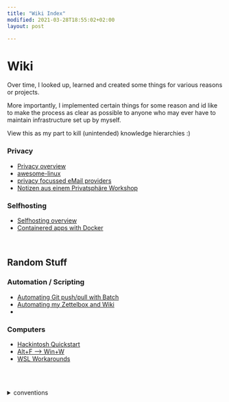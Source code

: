 ```yaml
---
title: "Wiki Index"
modified: 2021-03-28T18:55:02+02:00
layout: post

---
```


# Wiki

Over time, I looked up, learned and created some things for various reasons or projects.

More importantly, I implemented certain things for some reason and id like to make the process as clear as possible to anyone who may ever have to maintain infrastructure set up by myself.

View this as my part to kill (unintended) knowledge hierarchies :)



### Privacy
* [Privacy overview](./privacy/privacy-index.md)
* [awesome-linux](./privacy/awesome-linux.md) 
* [privacy focussed eMail providers](./privacy/secure-email.md) 
* [Notizen aus einem Privatsphäre Workshop](./privacy/privacy-workshop-de.md) 

### Selfhosting
* [Selfhosting overview](./selfhosting/index-selfhosting.md)
* [Containered apps with Docker](./selfhosting/applications/container-apps-docker.md)

<br>

## Random Stuff
### Automation / Scripting
* [Automating Git push/pull with Batch](./automate-everything/win_git-pull_git-push)
* [Automating my Zettelbox and Wiki](./automate-everything/zettlr+git.md)
* <!--* [](./automate everything/)-->

### Computers
* [Hackintosh Quickstart](./computer/hackintosh.md)
* [Alt+F --> Win+W](./computer/win+w-close.md)
* [WSL Workarounds](./computer/wsl-stuff.md)

<br><br>

<details> <summary> conventions </summary>

### internal links
In case you are wondering WTF those numbers are: they are internal links used by [zettlr](zettlr.com).

### Languages
My default will be english, but in case I accidentally wrote in German (*-de.md), im not going to spend time translating. Use [deepl](deepl.com).

For my fellow germans: blabliblub-de.md zeigt dass die Datei auf Deutsch ist. Auch hier der Hinweis, dass [deepl](deepl.com) existiert.

</details>
